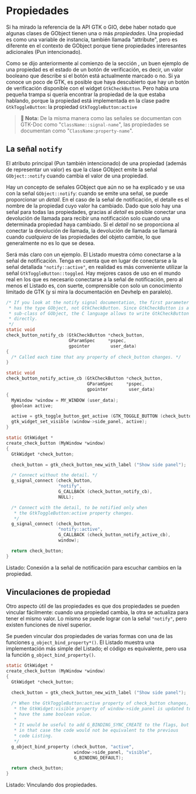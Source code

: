 # Propiedades

Si ha mirado la referencia de la API GTK o GIO, debe haber notado que algunas clases de GObject tienen una o más *propiedades*. Una propiedad es como una variable de instancia, también llamada "attribute", pero es diferente en el contexto de GObject porque tiene propiedades interesantes adicionales (Pun intencionado).

Como se dijo anteriormente al comienzo de la sección <span class="ch-oop-gobject-sig-prop"></span>, un buen ejemplo de una propiedad es el estado de un botón de verificación, es decir, un valor booleano que describe si el botón está actualmente marcado o no. Si ya conoce un poco de GTK, es posible que haya descubierto que hay un botón de verificación disponible con el widget `GtkCheckButton`. Pero había una pequeña trampa si quería encontrar la propiedad de la que estaba hablando, porque la propiedad está implementada en la clase padre `GtkToggleButton`: la propiedad `GtkToggleButton:active`

> **📌 Nota:** De la misma manera como las señales se documentan con GTK-Doc como "`ClassName::signal-name`", las propiedades se documentan como "`ClassName:property-name`".

## La señal `notify`

El atributo principal (Pun también intencionado) de una propiedad (además de representar un valor) es que la clase GObject emite la señal `GObject::notify` cuando cambia el valor de una propiedad.

Hay un concepto de señales GObject que aún no se ha explicado y se usa con la señal `GObject::notify`: cuando se emite una señal, se puede proporcionar un *detail*. En el caso de la señal de notificación, el detalle es el nombre de la propiedad cuyo valor ha cambiado. Dado que solo hay una señal para todas las propiedades, gracias al *detail* es posible conectar una devolución de llamada para recibir una notificación solo cuando una determinada propiedad haya cambiado. Si el *detail* no se proporciona al conectar la devolución de llamada, la devolución de llamada se llamará cuando *cualquiera* de las propiedades del objeto cambie, lo que generalmente no es lo que se desea.

Será más claro con un ejemplo. El <span class="oop-gobject-connect-to-notify">Listado</span> muestra cómo conectarse a la señal de notificación. Tenga en cuenta que en lugar de conectarse a la señal detallada `"notify::active"`, en realidad es más conveniente utilizar la señal `GtkToggleButton::toggled`. Hay mejores casos de uso en el mundo real en los que es necesario conectarse a la señal de notificación, pero al menos el <span class="oop-gobject-connect-to-notify">Listado</span> es, con suerte, comprensible con solo un conocimiento limitado de GTK (y si mira la documentación en Devhelp en paralelo).

<a id="oop-gobject-connect-to-notify"></a>

```c
/* If you look at the notify signal documentation, the first parameter
 * has the type GObject, not GtkCheckButton. Since GtkCheckButton is a
 * sub-class of GObject, the C language allows to write GtkCheckButton
 * directly.
 */
static void
check_button_notify_cb (GtkCheckButton *check_button,
                        GParamSpec     *pspec,
                        gpointer        user_data)
{
  /* Called each time that any property of check_button changes. */
}

static void
check_button_notify_active_cb (GtkCheckButton *check_button,
                               GParamSpec     *pspec,
                               gpointer        user_data)
{
  MyWindow *window = MY_WINDOW (user_data);
  gboolean active;

  active = gtk_toggle_button_get_active (GTK_TOGGLE_BUTTON (check_button));
  gtk_widget_set_visible (window->side_panel, active);
}

static GtkWidget *
create_check_button (MyWindow *window)
{
  GtkWidget *check_button;

  check_button = gtk_check_button_new_with_label ("Show side panel");

  /* Connect without the detail. */
  g_signal_connect (check_button,
                    "notify",
                    G_CALLBACK (check_button_notify_cb),
                    NULL);

  /* Connect with the detail, to be notified only when
   * the GtkToggleButton:active property changes.
   */
  g_signal_connect (check_button,
                    "notify::active",
                    G_CALLBACK (check_button_notify_active_cb),
                    window);

  return check_button;
}
```

<div class="caption">

<p><span class="oop-gobject-connect-to-notify">Listado</span>: Conexión a la señal de notificación para escuchar cambios en la propiedad.</p>

</div>

## Vinculaciones de propiedad

Otro aspecto útil de las propiedades es que dos propiedades se pueden vincular fácilmente: cuando una propiedad cambia, la otra se actualiza para tener el mismo valor. Lo mismo se puede lograr con la señal `"notify"`, pero existen funciones de nivel superior.

Se pueden vincular dos propiedades de varias formas con una de las funciones `g_object_bind_property*()`. El <span class="oop-gobject-binding-properties">Listado</span> muestra una implementación más simple del <span class="oop-gobject-connect-to-notify">Listado</span>; el código es equivalente, pero usa la función `g_object_bind_property()`.

<a id="oop-gobject-binding-properties"></a>

```c
static GtkWidget *
create_check_button (MyWindow *window)
{
  GtkWidget *check_button;

  check_button = gtk_check_button_new_with_label ("Show side panel");

  /* When the GtkToggleButton:active property of check_button changes,
   * the GtkWidget:visible property of window->side_panel is updated to
   * have the same boolean value.
   *
   * It would be useful to add G_BINDING_SYNC_CREATE to the flags, but
   * in that case the code would not be equivalent to the previous
   * code Listing.
   */
  g_object_bind_property (check_button, "active",
                          window->side_panel, "visible",
                          G_BINDING_DEFAULT);

  return check_button;
}
```

<div class="caption">

<p><span class="oop-gobject-binding-properties">Listado</span>: Vinculando dos propiedades.</p>

</div>

<!-- Habilitacion del enumeramiento de referencias -->

<div class="refs-ch"></div>

<div class="oop-gobj-refs"></div>